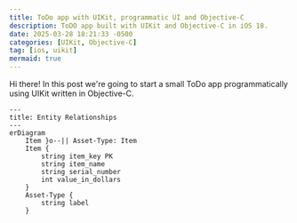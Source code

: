 ```yaml
---
title: ToDo app with UIKit, programmatic UI and Objective-C
description: ToDO app built with UIKit and Objective-C in iOS 18.
date: 2025-03-28 18:21:33 -0500
categories: [UIKit, Objective-C]
tag: [ios, uikit]
mermaid: true
---
```


Hi there! In this post we're going to start a small ToDo app programmatically using UIKit written in Objective-C.

```mermaid
---
title: Entity Relationships
---
erDiagram
    Item }o--|| Asset-Type: Item
    Item {
        string item_key PK
        string item_name
        string serial_number
        int value_in_dollars
    }
    Asset-Type {
        string label
    }
```
